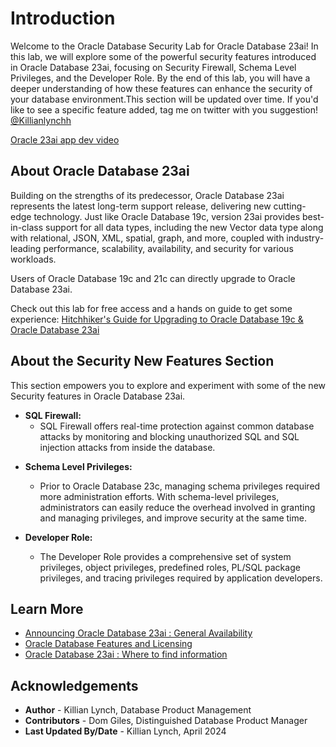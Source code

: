 # Introduction

Welcome to the Oracle Database Security Lab for Oracle Database 23ai! In this lab, we will explore some of the powerful security features introduced in Oracle Database 23ai, focusing on Security Firewall, Schema Level Privileges, and the Developer Role. By the end of this lab, you will have a deeper understanding of how these features can enhance the security of your database environment.This section will be updated over time. If you'd like to see a specific feature added, tag me on twitter with you suggestion! [@Killianlynchh](https://twitter.com/Killianlynchh)

[Oracle 23ai app dev video](youtube:ksVgnhbxj9w)

## About Oracle Database 23ai

Building on the strengths of its predecessor, Oracle Database 23ai represents the latest long-term support release, delivering new cutting-edge technology. Just like Oracle Database 19c, version 23ai provides best-in-class support for all data types, including the new Vector data type along with relational, JSON, XML, spatial, graph, and more, coupled with industry-leading performance, scalability, availability, and security for various workloads.

Users of Oracle Database 19c and 21c can directly upgrade to Oracle Database 23ai.

Check out this lab for free access and a hands on guide to get some experience:
[Hitchhiker's Guide for Upgrading to Oracle Database 19c & Oracle Database 23ai](https://apexapps.oracle.com/pls/apex/f?p=133:180:110377980096946::::wid:606)

## About the Security New Features Section

This section empowers you to explore and experiment with some of the new Security features in Oracle Database 23ai.
* **SQL Firewall:** 
    - SQL Firewall offers real-time protection against common database attacks by monitoring and blocking unauthorized SQL and SQL injection attacks from inside the database. 

- **Schema Level Privileges:**
    - Prior to Oracle Database 23c, managing schema privileges required more administration efforts. With schema-level privileges, administrators can easily reduce the overhead involved in granting and managing privileges, and improve security at the same time.

- **Developer Role:**
    - The Developer Role provides a comprehensive set of system privileges, object privileges, predefined roles, PL/SQL package privileges, and tracing privileges required by application developers.


## Learn More

* [Announcing Oracle Database 23ai : General Availability](https://blogs.oracle.com/database/post/oracle-23ai-now-generally-available) 
* [Oracle Database Features and Licensing](https://apex.oracle.com/database-features/)
* [Oracle Database 23ai : Where to find information](https://blogs.oracle.com/database/post/oracle-database-23ai-where-to-find-more-information)


## Acknowledgements
* **Author** - Killian Lynch, Database Product Management
* **Contributors** - Dom Giles, Distinguished Database Product Manager
* **Last Updated By/Date** - Killian Lynch, April 2024

